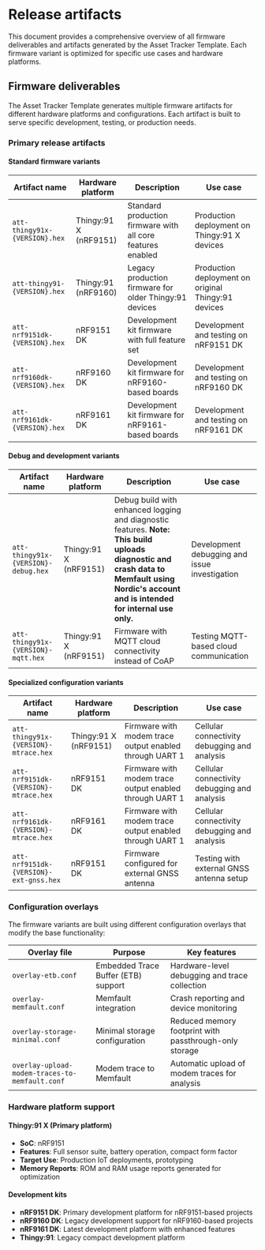 # Release artifacts

This document provides a comprehensive overview of all firmware deliverables and artifacts generated by the Asset Tracker Template.
Each firmware variant is optimized for specific use cases and hardware platforms.

## Firmware deliverables

The Asset Tracker Template generates multiple firmware artifacts for different hardware platforms and configurations. Each artifact is built to serve specific development, testing, or production needs.

### Primary release artifacts

#### Standard firmware variants

| **Artifact name** | **Hardware platform** | **Description** | **Use case** |
|-------------------|----------------------|----------------|--------------|
| `att-thingy91x-{VERSION}.hex` | Thingy:91 X (nRF9151) | Standard production firmware with all core features enabled | Production deployment on Thingy:91 X devices |
| `att-thingy91-{VERSION}.hex` | Thingy:91 (nRF9160) | Legacy production firmware for older Thingy:91 devices | Production deployment on original Thingy:91 devices |
| `att-nrf9151dk-{VERSION}.hex` | nRF9151 DK | Development kit firmware with full feature set | Development and testing on nRF9151 DK |
| `att-nrf9160dk-{VERSION}.hex` | nRF9160 DK | Development kit firmware for nRF9160-based boards | Development and testing on nRF9160 DK |
| `att-nrf9161dk-{VERSION}.hex` | nRF9161 DK | Development kit firmware for nRF9161-based boards | Development and testing on nRF9161 DK |

#### Debug and development variants

| **Artifact name** | **Hardware platform** | **Description** | **Use case** |
|-------------------|----------------------|----------------|--------------|
| `att-thingy91x-{VERSION}-debug.hex` | Thingy:91 X (nRF9151) | Debug build with enhanced logging and diagnostic features. **Note: This build uploads diagnostic and crash data to Memfault using Nordic's account and is intended for internal use only.** | Development debugging and issue investigation |
| `att-thingy91x-{VERSION}-mqtt.hex` | Thingy:91 X (nRF9151) | Firmware with MQTT cloud connectivity instead of CoAP | Testing MQTT-based cloud communication |

#### Specialized configuration variants

| **Artifact name** | **Hardware platform** | **Description** | **Use case** |
|-------------------|----------------------|----------------|--------------|
| `att-thingy91x-{VERSION}-mtrace.hex` | Thingy:91 X (nRF9151) | Firmware with modem trace output enabled through UART 1 | Cellular connectivity debugging and analysis |
| `att-nrf9151dk-{VERSION}-mtrace.hex` | nRF9151 DK | Firmware with modem trace output enabled through UART 1  | Cellular connectivity debugging and analysis |
| `att-nrf9161dk-{VERSION}-mtrace.hex` | nRF9161 DK | Firmware with modem trace output enabled through UART 1  | Cellular connectivity debugging and analysis |
| `att-nrf9151dk-{VERSION}-ext-gnss.hex` | nRF9151 DK | Firmware configured for external GNSS antenna | Testing with external GNSS antenna setup |

### Configuration overlays

The firmware variants are built using different configuration overlays that modify the base functionality:

| **Overlay file** | **Purpose** | **Key features** |
|------------------|-------------|------------------|
| `overlay-etb.conf` | Embedded Trace Buffer (ETB) support | Hardware-level debugging and trace collection |
| `overlay-memfault.conf` | Memfault integration | Crash reporting and device monitoring |
| `overlay-storage-minimal.conf` | Minimal storage configuration | Reduced memory footprint with passthrough-only storage |
| `overlay-upload-modem-traces-to-memfault.conf` | Modem trace to Memfault | Automatic upload of modem traces for analysis |

### Hardware platform support

#### Thingy:91 X (Primary platform)

- **SoC**: nRF9151
- **Features**: Full sensor suite, battery operation, compact form factor
- **Target Use**: Production IoT deployments, prototyping
- **Memory Reports**: ROM and RAM usage reports generated for optimization

#### Development kits

- **nRF9151 DK**: Primary development platform for nRF9151-based projects
- **nRF9160 DK**: Legacy development support for nRF9160-based projects
- **nRF9161 DK**: Latest development platform with enhanced features
- **Thingy:91**: Legacy compact development platform
